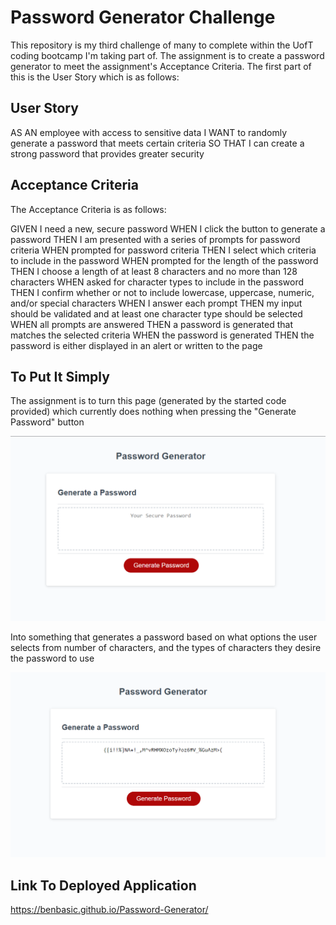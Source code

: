 # Password Generator Challenge

This repository is my third challenge of many to complete within the UofT coding bootcamp I'm taking part of. 
The assignment is to create a password generator to meet the assignment's Acceptance Criteria.
The first part of this is the User Story which is as follows:

## User Story

AS AN employee with access to sensitive data
I WANT to randomly generate a password that meets certain criteria
SO THAT I can create a strong password that provides greater security



## Acceptance Criteria

The Acceptance Criteria is as follows:

GIVEN I need a new, secure password
WHEN I click the button to generate a password
THEN I am presented with a series of prompts for password criteria
WHEN prompted for password criteria
THEN I select which criteria to include in the password
WHEN prompted for the length of the password
THEN I choose a length of at least 8 characters and no more than 128 characters
WHEN asked for character types to include in the password
THEN I confirm whether or not to include lowercase, uppercase, numeric, and/or special characters
WHEN I answer each prompt
THEN my input should be validated and at least one character type should be selected
WHEN all prompts are answered
THEN a password is generated that matches the selected criteria
WHEN the password is generated
THEN the password is either displayed in an alert or written to the page

## To Put It Simply

The assignment is to turn this page (generated by the started code provided) which currently does nothing when pressing the "Generate Password" button


![alt text](develop/assets/images/ScreenshotBefore.png)


Into something that generates a password based on what options the user selects from number of characters, and the types of characters they desire the password to use

![alt text](develop/assets/images/ScreenshotAfter.png)

## Link To Deployed Application
https://benbasic.github.io/Password-Generator/


